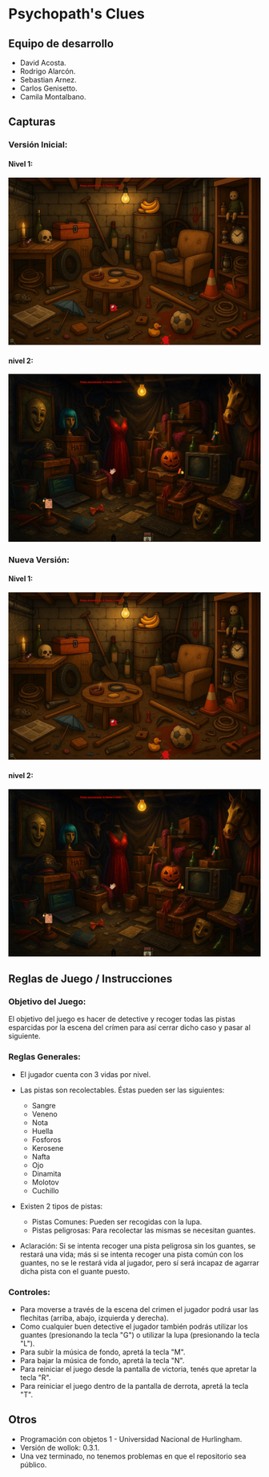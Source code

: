 # Psychopath's Clues

## Equipo de desarrollo

- David Acosta.
- Rodrigo Alarcón.  
- Sebastian Arnez.
- Carlos Genisetto.
- Camila Montalbano.

## Capturas
### Versión Inicial:
#### Nivel 1:
![Captura del juego nivel 1](./assets/capturaJuego.png) 
#### nivel 2:
![Captura del juego nivel 2](./assets/capturaJuego2.png)

### Nueva Versión:
#### Nivel 1:
![Captura del juego nivel 1](./assets/capturaJuego.png) 
#### nivel 2:
![Captura del juego nivel 2](./assets/capturaJuego2.png)

## Reglas de Juego / Instrucciones

### Objetivo del Juego:
El objetivo del juego es hacer de detective y recoger todas las pistas esparcidas por la escena del crímen para así cerrar dicho caso y pasar al siguiente.

### Reglas Generales:
- El jugador cuenta con 3 vidas por nivel.
- Las pistas son recolectables. Éstas pueden ser las siguientes:
    - Sangre
    - Veneno
    - Nota
    - Huella
    - Fosforos
    - Kerosene
    - Nafta
    - Ojo
    - Dinamita
    - Molotov
    - Cuchillo
- Existen 2 tipos de pistas:
    - Pistas Comunes: Pueden ser recogidas con la lupa.  
    - Pistas peligrosas: Para recolectar las mismas se necesitan guantes.
        
- Aclaración: Si se intenta recoger una pista peligrosa sin los guantes, se restará una vida; más si se intenta recoger una pista común con los guantes, no se le restará vida al jugador, pero sí será incapaz de agarrar dicha pista con el guante puesto.

### Controles:
- Para moverse a través de la escena del crimen el jugador podrá usar las flechitas (arriba, abajo, izquierda y derecha). 
- Como cualquier buen detective el jugador también podrás utilizar los guantes (presionando la tecla "G") o utilizar la lupa (presionando la tecla "L"). 
- Para subir la música de fondo, apretá la tecla "M".
- Para bajar la música de fondo, apretá la tecla "N".
- Para reiniciar el juego desde la pantalla de victoria, tenés que apretar la tecla "R".
- Para reiniciar el juego dentro de la pantalla de derrota, apretá la tecla "T".


## Otros

- Programación con objetos 1 - Universidad Nacional de Hurlingham.
- Versión de wollok: 0.3.1.
- Una vez terminado, no tenemos problemas en que el repositorio sea público.
